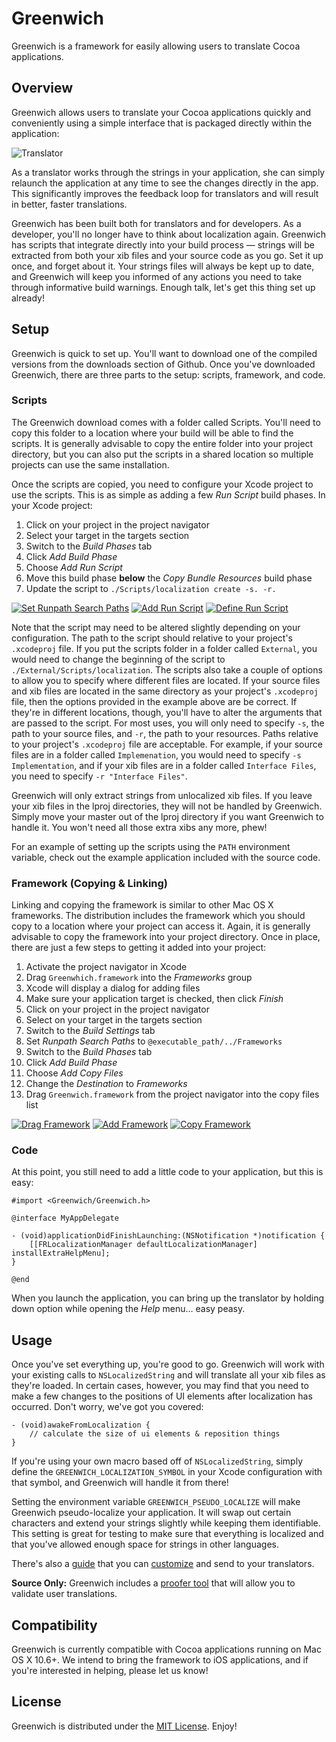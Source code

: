 # Greenwich

Greenwich is a framework for easily allowing users to translate Cocoa applications.

## Overview

Greenwich allows users to translate your Cocoa applications quickly and conveniently using a
simple interface that is packaged directly within the application:

![Translator](http://fadingred.github.com/greenwich/media/images/translator.png)

As a translator works through the strings in your application, she can simply relaunch the
application at any time to see the changes directly in the app. This significantly improves
the feedback loop for translators and will result in better, faster translations.

Greenwich has been built both for translators and for developers. As a developer, you'll no
longer have to think about localization again. Greenwich has scripts that integrate directly
into your build process &mdash; strings will be extracted from both your xib files and your
source code as you go. Set it up once, and forget about it. Your strings files will always be
kept up to date, and Greenwich will keep you informed of any actions you need to take through
informative build warnings. Enough talk, let's get this thing set up already!

## Setup

Greenwich is quick to set up. You'll want to download one of the compiled versions from the
downloads section of Github. Once you've downloaded Greenwich, there are three parts
to the setup: scripts, framework, and code.

### Scripts

The Greenwich download comes with a folder called Scripts. You'll need to copy this folder
to a location where your build will be able to find the scripts. It is generally advisable
to copy the entire folder into your project directory, but you can also put the scripts
in a shared location so multiple projects can use the same installation.

Once the scripts are copied, you need to configure your Xcode project to use the scripts.
This is as simple as adding a few _Run Script_ build phases. In your Xcode project:

  1. Click on your project in the project navigator
  1. Select your target in the targets section
  1. Switch to the _Build Phases_ tab
  1. Click _Add Build Phase_
  1. Choose _Add Run Script_
  1. Move this build phase **below** the _Copy Bundle Resources_ build phase
  1. Update the script to `./Scripts/localization create -s. -r.`

[![Set Runpath Search Paths](http://fadingred.github.com/greenwich/media/images/runpaths_thumbnail.png)](http://fadingred.github.com/greenwich/media/images/runpaths.png)
[![Add Run Script](http://fadingred.github.com/greenwich/media/images/runscript_thumbnail.png)](http://fadingred.github.com/greenwich/media/images/runscript.png)
[![Define Run Script](http://fadingred.github.com/greenwich/media/images/definescript_thumbnail.png)](http://fadingred.github.com/greenwich/media/images/definescript.png)

Note that the script may need to be altered slightly depending on your configuration. The path
to the script should relative to your project's `.xcodeproj` file. If you put the scripts folder in a
folder called `External`, you would need to change the beginning of the script
to `./External/Scripts/localization`. The scripts also
take a couple of options to allow you to specify where different files are located.
If your source files and xib files are located in the same directory as your
project's `.xcodeproj` file, then the options provided
in the example above are be correct. If they're in different locations, though, you'll have to alter the
arguments that are passed to the script. For most uses, you will only need to specify `-s`, the path to your
source files, and `-r`, the path to your resources. Paths relative to your project's `.xcodeproj` file are acceptable.
For example, if your source files are in a folder called
`Implemenation`, you would need to specify `-s Implementation`, and if your xib files are in a folder called
`Interface Files`, you need to specify `-r "Interface Files"`.

Greenwich will only extract strings from unlocalized xib files. If you leave your xib files in the
lproj directories, they will not be handled by Greenwich. Simply move your master out of the lproj
directory if you want Greenwich to handle it. You won't need all those extra xibs any more, phew!

For an example of setting up the scripts using the `PATH` environment variable, check out
the example application included with the source code.

### Framework (Copying & Linking)

Linking and copying the framework is similar to other Mac OS X frameworks. The distribution
includes the framework which you should copy to a location where your project can access it. Again,
it is generally advisable to copy the framework into your project directory. Once in place, there
are just a few steps to getting it added into your project:

  1. Activate the project navigator in Xcode
  1. Drag `Greenwhich.framework` into the _Frameworks_ group
  1. Xcode will display a dialog for adding files
  1. Make sure your application target is checked, then click _Finish_
  1. Click on your project in the project navigator
  1. Select on your target in the targets section
  1. Switch to the _Build Settings_ tab
  1. Set _Runpath Search Paths_ to `@executable_path/../Frameworks`
  1. Switch to the _Build Phases_ tab
  1. Click _Add Build Phase_
  1. Choose _Add Copy Files_
  1. Change the _Destination_ to _Frameworks_
  1. Drag `Greenwich.framework` from the project navigator into the copy files list

[![Drag Framework](http://fadingred.github.com/greenwich/media/images/frameworkdrag_thumbnail.png)](http://fadingred.github.com/greenwich/media/images/frameworkdrag.png)
[![Add Framework](http://fadingred.github.com/greenwich/media/images/frameworkadd_thumbnail.png)](http://fadingred.github.com/greenwich/media/images/frameworkadd.png)
[![Copy Framework](http://fadingred.github.com/greenwich/media/images/frameworkcopy_thumbnail.png)](http://fadingred.github.com/greenwich/media/images/frameworkcopy.png)

### Code

At this point, you still need to add a little code to your application, but this is easy:

    #import <Greenwich/Greenwich.h>
    
    @interface MyAppDelegate
    
    - (void)applicationDidFinishLaunching:(NSNotification *)notification {
    	[[FRLocalizationManager defaultLocalizationManager] installExtraHelpMenu];
    }
    
    @end

When you launch the application, you can bring up the translator by holding down option while
opening the _Help_ menu... easy peasy.


## Usage

Once you've set everything up, you're good to go. Greenwich will work with your existing calls to
`NSLocalizedString` and will translate all your xib files as they're loaded. In certain cases,
however, you may find that you need to make a few changes to the positions of UI elements after
localization has occurred. Don't worry, we've got you covered:

    - (void)awakeFromLocalization {
        // calculate the size of ui elements & reposition things
    }

If you're using your own macro based off of `NSLocalizedString`, simply define the `GREENWICH_LOCALIZATION_SYMBOL` in
your Xcode configuration with that symbol, and Greenwich will handle it from there!

Setting the environment variable `GREENWICH_PSEUDO_LOCALIZE` will make Greenwich pseudo-localize your application.
It will swap out certain characters and extend your strings slightly while keeping them identifiable. This setting is
great for testing to make sure that everything is localized and that you've allowed enough space for strings
in other languages.

There's also a [guide](http://fadingred.github.com/greenwich/guide/) that you can
[customize](http://fadingred.github.com/greenwich/guide/?customize=1) and send to your translators.

**Source Only:**
Greenwich includes a [proofer tool](https://github.com/fadingred/Greenwich/blob/master/Framework/Proofer/Readme.md)
that will allow you to validate user translations.

## Compatibility

Greenwich is currently compatible with Cocoa applications running on Mac OS X 10.6+. We intend
to bring the framework to iOS applications, and if you're interested in helping, please let us
know!


## License

Greenwich is distributed under the [MIT License](http://www.opensource.org/licenses/mit-license.php). Enjoy!
